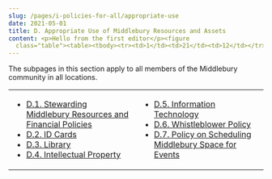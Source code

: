 ```yaml
---
slug: /pages/i-policies-for-all/appropriate-use
date: 2021-05-01
title: D. Appropriate Use of Middlebury Resources and Assets
content: <p>Hello from the first editor</p><figure
  class="table"><table><tbody><tr><td>1</td><td>21</td><td>12</td></tr><tr><td>1</td><td>11</td><td>1</td></tr><tr><td>11</td><td>11</td><td>1</td></tr></tbody></table></figure>
---
```


The subpages in this section apply to all members of the Middlebury community in all locations.

<table>

<tbody>

<tr valign="top">

<td>

- [D.1\. Stewarding Middlebury Resources and Financial Policies](/pages/i-policies-for-all/appropriate-use/steward-resources)
- [D.2\. ID Cards](/pages/i-policies-for-all/appropriate-use/id-cards)
- [D.3\. Library](/pages/i-policies-for-all/appropriate-use/library-resources)
- [D.4\. Intellectual Property](/pages/i-policies-for-all/appropriate-use/intell-property)

</td>

<td>

- [D.5\. Information Technology](/pages/i-policies-for-all/appropriate-use/info-tech)
- [D.6\. Whistleblower Policy](/pages/i-policies-for-all/appropriate-use/d-6-whistleblower-policy)
- [D.7\. Policy on Scheduling Middlebury Space for Events](/pages/i-policies-for-all/appropriate-use/d-7-policy-on-scheduling-middlebury-space-for-events)

</td>

</tr>

</tbody>

</table>
